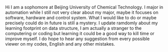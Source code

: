 Hi I am a sophomore at Beijing University of Chemical Technology.
I major in automation while I still not very clear about my major, maybe it focuses on software, hardware and control system. What I would like to do or maybe precisely could do in future is still a mystery.
I update ramdomly about my learning footprint on data structure, I am actually a stranger to the computering or coding but learning it could be a good way to kill time or improve myself.
I do hope to hear any suggestion from every possible viewer on my codes, English and any other mistakes.
